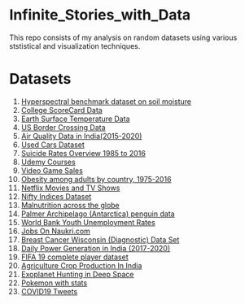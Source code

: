 # Infinite_Stories_with_Data
This repo consists of my analysis on random datasets using various ststistical and visualization techniques.

# Datasets
1. <a href="https://zenodo.org/record/1227837#.XqgTqikzbcc">Hyperspectral benchmark dataset on soil moisture</a>
2. <a href="https://collegescorecard.ed.gov/data/">College ScoreCard Data</a>
3. <a href="https://www.kaggle.com/berkeleyearth/climate-change-earth-surface-temperature-data">Earth Surface Temperature Data</a>
4. <a href="https://www.kaggle.com/divyansh22/us-border-crossing-data">US Border Crossing Data</a>
5. <a href="https://www.kaggle.com/rohanrao/air-quality-data-in-india">Air Quality Data in India(2015-2020)</a>
6. <a href="https://www.kaggle.com/austinreese/craigslist-carstrucks-data">Used Cars Dataset</a>
7. <a href="https://www.kaggle.com/russellyates88/suicide-rates-overview-1985-to-2016">Suicide Rates Overview 1985 to 2016</a>
8. <a href="https://www.kaggle.com/andrewmvd/udemy-courses">Udemy Courses</a>
9. <a href="https://www.kaggle.com/gregorut/videogamesales">Video Game Sales</a>
10. <a href="https://www.kaggle.com/amanarora/obesity-among-adults-by-country-19752016">Obesity among adults by country, 1975-2016</a>
11. <a href="https://www.kaggle.com/shivamb/netflix-shows">Netflix Movies and TV Shows</a>
12. <a href="https://www.kaggle.com/sudalairajkumar/nifty-indices-dataset">Nifty Indices Dataset</a>
13. <a href="https://www.kaggle.com/ruchi798/malnutrition-across-the-globe">Malnutrition across the globe</a>
14. <a href="https://www.kaggle.com/parulpandey/palmer-archipelago-antarctica-penguin-data">Palmer Archipelago (Antarctica) penguin data</a>
15. <a href="https://www.kaggle.com/sovannt/world-bank-youth-unemployment">World Bank Youth Unemployment Rates</a>
16. <a href="https://www.kaggle.com/promptcloud/jobs-on-naukricom">Jobs On Naukri.com</a>
17. <a href="https://www.kaggle.com/uciml/breast-cancer-wisconsin-data">Breast Cancer Wisconsin (Diagnostic) Data Set</a>
18. <a href="https://www.kaggle.com/navinmundhra/daily-power-generation-in-india-20172020">Daily Power Generation in India (2017-2020)</a>
19. <a href="https://www.kaggle.com/karangadiya/fifa19">FIFA 19 complete player dataset</a>
20. <a href="https://www.kaggle.com/srinivas1/agricuture-crops-production-in-india">Agriculture Crop Production In India</a>
21. <a href="https://www.kaggle.com/keplersmachines/kepler-labelled-time-series-data">Exoplanet Hunting in Deep Space</a>
22. <a href="https://www.kaggle.com/abcsds/pokemon">Pokemon with stats</a>
23. <a href="https://www.kaggle.com/gpreda/covid19-tweets">COVID19 Tweets</a>
